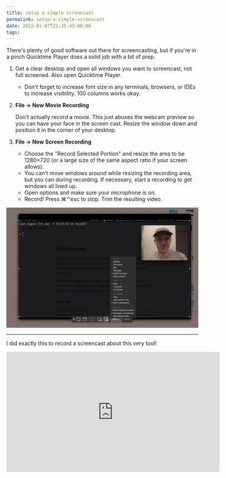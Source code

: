 ```yaml
---
title: setup a simple screencast
permalink: setup-a-simple-screencast
date: 2022-01-07T22:35:43-08:00
tags:
---
```


There's plenty of good software out there for screencasting, but if you're in
a pinch Quicktime Player does a solid job with a bit of prep.

1. Get a clear desktop and open all windows you want to screencast, not full
   screened. Also open Quicktime Player.

   - Don't forget to increase font size in any terminals, browsers, or IDEs to
     increase visibility. 100 columns works okay.

1. **File → New Movie Recording**

   Don't actually record a movie. This just abuses the webcam preview so you can
   have your face in the screen cast. Resize the window down and position it in
   the corner of your desktop.

1. **File → New Screen Recording**

   - Choose the "Record Selected Portion" and resize the area to be 1280×720 (or
     a large size of the same aspect ratio if your screen allows).
   - You can't move windows around while resizing the recording area, but you
     can during recording. If necessary, start a recording to get windows all
     lined up.
   - Open options and make sure your microphone is on.
   - Record! Press ⌘⌃esc to stop. Trim the resulting video.

![screencast-setup.jpg](../media/7f2cdba5d3c1f40e.jpg)

---

I did exactly this to record a screencast about this very tool!

<iframe width="560" height="315" src="https://www.youtube.com/embed/iJn9kZw-hw8" title="YouTube video player" frameborder="0" allow="accelerometer; autoplay; clipboard-write; encrypted-media; gyroscope; picture-in-picture" allowfullscreen></iframe>
